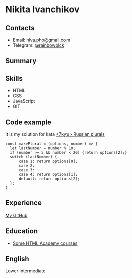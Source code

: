 # Nikita Ivanchikov
## Contacts
* Email: niva.pho@gmail.com
* Telegram: [@rainbowblck](https://t.me/rainbowblck)
## Summary
## Skills
* HTML
* CSS
* JavaScript
* GIT
## Code example

It is my solution for kata [<7kyu> Russian plurals](https://www.codewars.com/kata/5b1d38f4d74b5b07350000a3)

```
const makePlural = (options, number) => {
  let lastNumber = number % 10;
  if (number >= 5 && number < 20) {return options[2];}
  switch (lastNumber) {
      case 1: return options[0];
      case 2:
      case 3:
      case 4: return options[1];
      default: return options[2];
  };
}
```
## Experience 
[My GitHub](https://github.com/nikronomikon)
## Education
* [Some HTML Academy courses](https://htmlacademy.ru/courses)
## English
Lower Intermediate
